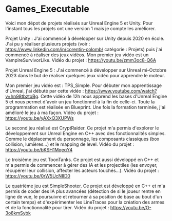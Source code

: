 # Games_Executable
Voici mon dépot de projets réalisés sur Unreal Engine 5 et Unity. Pour l'instant tous les projets ont une version 1 mais je compte les améliorer.


Projet Unity :
J'ai commencé à développer sur Unity depuis 2020 en école. J'ai pu y réaliser plusieurs projets (voir : https://www.linkedin.com/in/corentin-colomb/ catégorie : Projets) puis j'ai commencé à réaliser des jeux vidéos.
Mon premier jeu vidéo est un VampireSurvivorLike.
Vidéo du projet : https://youtu.be/zmm3oc8-Q6A


Projet Unreal Engine 5 :
J'ai commencé à développer sur Unreal mi-Octobre 2023 dans le but de réaliser quelques jeux vidéo pour apprendre le moteur.

Mon premier jeu vidéo est : TPS_Simple. Pour débuter mon apprentissage d'Unreal, j'ai débuté par cette vidéo : https://www.youtube.com/watch?v=hn98tbztoBg.
Cette vidéo de 12h nous apprend les bases d'Unreal Engine 5 et nous permet d'avoir un jeu fonctionnel à la fin de celle-ci. Toute la programmation est réalisée en Blueprint.
Une fois la formation terminée, j'ai amélioré le jeu à ma façon.
Vidéo du projet : https://youtu.be/yAXxQ3XUPWs
 
Le second jeu réalisé est CryptRaider. Ce projet m'a permis d'explorer le développement sur Unreal Engine en C++ avec des fonctionnalités simples. Comme le déplacement du personnage,
les composants classiques (box collision, lumières...) et le mapping de level.
Vidéo du projet : https://youtu.be/bKSH1MqeqY4

Le troisième jeu est ToonTanks. Ce projet est aussi développé en C++ et m'a permis de commencer à gérer des IA et les projectiles (les envoyer, récupérer leur collision, affecter les acteurs
touchés...).
Vidéo du projet : https://youtu.be/0rW5UcNIID0

Le quatrième jeu est SimpleShooter. Ce projet est développé en C++ et m'a permis de coder des IA plus avancées (détection de si le joueur rentre en ligne de vue, le poursuivre et retourner
à sa position de base au bout d'un certain temps) et d'expérimenter les LineTraces pour la création des armes et de la fonctionnalité pour tirer.
Vidéo du projet : https://youtu.be/O-3o8kmSybk

